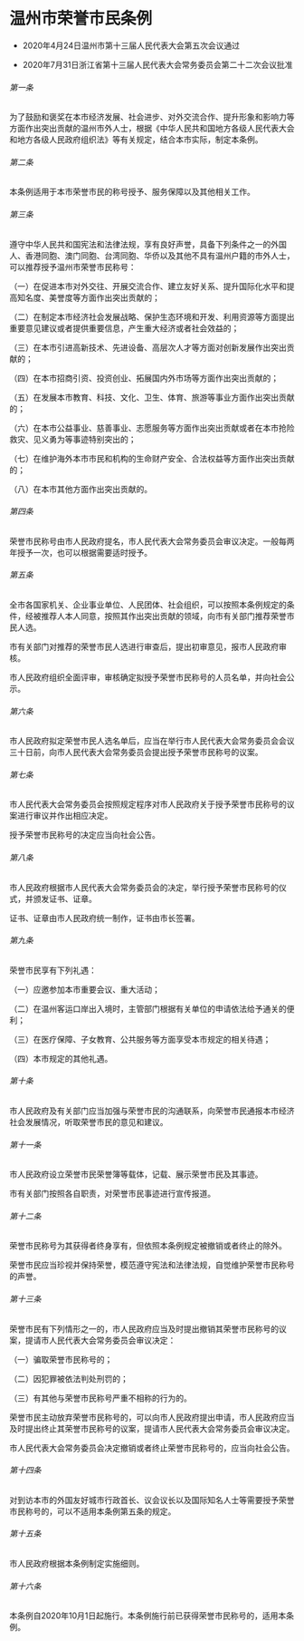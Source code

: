 # 温州市荣誉市民条例

- 2020年4月24日温州市第十三届人民代表大会第五次会议通过

- 2020年7月31日浙江省第十三届人民代表大会常务委员会第二十二次会议批准

<!-- INFO END -->

###### 第一条

为了鼓励和褒奖在本市经济发展、社会进步、对外交流合作、提升形象和影响力等方面作出突出贡献的温州市外人士，根据《中华人民共和国地方各级人民代表大会和地方各级人民政府组织法》等有关规定，结合本市实际，制定本条例。

###### 第二条

本条例适用于本市荣誉市民的称号授予、服务保障以及其他相关工作。

###### 第三条

遵守中华人民共和国宪法和法律法规，享有良好声誉，具备下列条件之一的外国人、香港同胞、澳门同胞、台湾同胞、华侨以及其他不具有温州户籍的市外人士，可以推荐授予温州市荣誉市民称号：

（一）在促进本市对外交往、开展交流合作、建立友好关系、提升国际化水平和提高知名度、美誉度等方面作出突出贡献的；

（二）在制定本市经济社会发展战略、保护生态环境和开发、利用资源等方面提出重要意见建议或者提供重要信息，产生重大经济或者社会效益的；

（三）在本市引进高新技术、先进设备、高层次人才等方面对创新发展作出突出贡献的；

（四）在本市招商引资、投资创业、拓展国内外市场等方面作出突出贡献的；

（五）在发展本市教育、科技、文化、卫生、体育、旅游等事业方面作出突出贡献的；

（六）在本市公益事业、慈善事业、志愿服务等方面作出突出贡献或者在本市抢险救灾、见义勇为等事迹特别突出的；

（七）在维护海外本市市民和机构的生命财产安全、合法权益等方面作出突出贡献的；

（八）在本市其他方面作出突出贡献的。

###### 第四条

荣誉市民称号由市人民政府提名，市人民代表大会常务委员会审议决定。一般每两年授予一次，也可以根据需要适时授予。

###### 第五条

全市各国家机关、企业事业单位、人民团体、社会组织，可以按照本条例规定的条件，经被推荐人本人同意，按照其作出突出贡献的领域，向市有关部门推荐荣誉市民人选。

市有关部门对推荐的荣誉市民人选进行审查后，提出初审意见，报市人民政府审核。

市人民政府组织全面评审，审核确定拟授予荣誉市民称号的人员名单，并向社会公示。

###### 第六条

市人民政府拟定荣誉市民人选名单后，应当在举行市人民代表大会常务委员会会议三十日前，向市人民代表大会常务委员会提出授予荣誉市民称号的议案。

###### 第七条

市人民代表大会常务委员会按照规定程序对市人民政府关于授予荣誉市民称号的议案进行审议并作出相应决定。

授予荣誉市民称号的决定应当向社会公告。

###### 第八条

市人民政府根据市人民代表大会常务委员会的决定，举行授予荣誉市民称号的仪式，并颁发证书、证章。

证书、证章由市人民政府统一制作，证书由市长签署。

###### 第九条

荣誉市民享有下列礼遇：

（一）应邀参加本市重要会议、重大活动；

（二）在温州客运口岸出入境时，主管部门根据有关单位的申请依法给予通关的便利；

（三）在医疗保障、子女教育、公共服务等方面享受本市规定的相关待遇；

（四）本市规定的其他礼遇。

###### 第十条

市人民政府及有关部门应当加强与荣誉市民的沟通联系，向荣誉市民通报本市经济社会发展情况，听取荣誉市民的意见和建议。

###### 第十一条

市人民政府设立荣誉市民荣誉簿等载体，记载、展示荣誉市民及其事迹。

市有关部门按照各自职责，对荣誉市民事迹进行宣传报道。

###### 第十二条

荣誉市民称号为其获得者终身享有，但依照本条例规定被撤销或者终止的除外。

荣誉市民应当珍视并保持荣誉，模范遵守宪法和法律法规，自觉维护荣誉市民称号的声誉。

###### 第十三条

荣誉市民有下列情形之一的，市人民政府应当及时提出撤销其荣誉市民称号的议案，提请市人民代表大会常务委员会审议决定：

（一）骗取荣誉市民称号的；

（二）因犯罪被依法判处刑罚的；

（三）有其他与荣誉市民称号严重不相称的行为的。

荣誉市民主动放弃荣誉市民称号的，可以向市人民政府提出申请，市人民政府应当及时提出终止其荣誉市民称号的议案，提请市人民代表大会常务委员会审议决定。

市人民代表大会常务委员会决定撤销或者终止荣誉市民称号的，应当向社会公告。

###### 第十四条

对到访本市的外国友好城市行政首长、议会议长以及国际知名人士等需要授予荣誉市民称号的，可以不适用本条例第五条的规定。

###### 第十五条

市人民政府根据本条例制定实施细则。

###### 第十六条

本条例自2020年10月1日起施行。本条例施行前已获得荣誉市民称号的，适用本条例。
